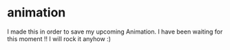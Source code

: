 # animation
I made this in order to save my upcoming Animation. I have been waiting for this moment !! I will rock it anyhow :)
